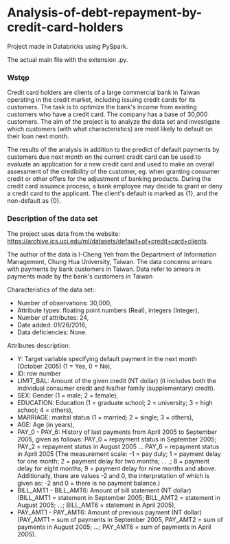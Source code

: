 # Analysis-of-debt-repayment-by-credit-card-holders
Project made in Databricks using PySpark.

The actual main file with the extension .py.

### Wstęp

Credit card holders are clients of a large commercial bank in Taiwan operating in the credit market, including issuing credit cards for its customers. The task is to optimize the bank's income from existing customers who have a credit card. The company has a base of 30,000 customers. The aim of the project is to analyze the data set and investigate which customers (with what characteristics) are most likely to default on their loan next month.

The results of the analysis in addition to the predict of default payments by customers due next month on the current credit card can be used to evaluate an application for a new credit card and used to make an overall assessment of the credibility of the customer, eg. when granting consumer credit or other offers for the adjustment of banking products. During the credit card issuance process, a bank employee may decide to grant or deny a credit card to the applicant. The client's default is marked as {1}, and the non-default as {0}.

### Description of the data set

The project uses data from the website: https://archive.ics.uci.edu/ml/datasets/default+of+credit+card+clients.

The author of the data is I-Cheng Yeh from the Department of Information Management, Chung Hua University, Taiwan. The data concerns arrears with payments by bank customers in Taiwan. Data refer to arrears in payments made by the bank's customers in Taiwan

Characteristics of the data set::

- Number of observations: 30,000,
- Attribute types: floating point numbers (Real), integers (Integer),
- Number of attributes: 24,
- Date added: 01/26/2016,
- Data deficiencies: None.

Attributes description:

- Y: Target variable specifying default payment in the next month (October 2005) (1 = Yes, 0 = No),
- ID: row number
- LIMIT_BAL: Amount of the given credit (NT dollar) (it includes both the individual consumer credit and his/her family (supplementary) credit).
- SEX: Gender (1 = male; 2 = female),
- EDUCATION: Education (1 = graduate school; 2 = university; 3 = high school; 4 = others),
- MARRIAGE: marital status (1 = married; 2 = single; 3 = others),
- AGE: Age (in years),
- PAY_0 - PAY_6: History of last payments from April 2005 to September 2005, given as follows: PAY_0 = repayment status in September 2005; PAY_2 = repayment status in August 2005 ... PAY_6 = repayment status in April 2005 (The measurement scale: -1 = pay duly; 1 = payment delay for one month; 2 = payment delay for two months; . . .; 8 = payment delay for eight months; 9 = payment delay for nine months and above. Additionally, there are values -2 and 0, the interpretation of which is given as: -2 and 0 = there is no payment balance.)
- BILL_AMT1 - BILL_AMT6: Amount of bill statement (NT dollar) (BILL_AMT1 = statement in September 2005; BILL_AMT2 = statement in August 2005; ...; BILL_AMT6 = statement in April 2005),
- PAY_AMT1 - PAY_AMT6: Amount of previous payment (NT dollar) (PAY_AMT1 = sum of payments in September 2005, PAY_AMT2 = sum of payments in August 2005; ...; PAY_AMT6 = sum of payments in April 2005).
